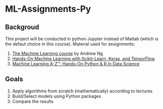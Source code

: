 # ML-Assignments-Py
## Backgroud
  This project will be conducted in python Jupyter instead of Matlab (which is the defaut choice in this course). Material used for assignments:
  1. [The Machine Learning course](https://www.coursera.org/learn/machine-learning) by Andrew Ng 
  2. [Hands-On Machine Learning with Scikit-Learn, Keras, and TensorFlow](https://www.oreilly.com/library/view/hands-on-machine-learning/9781492032632/)
  3. [Machine Learning A-Z™: Hands-On Python & R In Data Science](https://www.udemy.com/course/machinelearning/)
  
## Goals
  1. Apply algorithms from scratch (mathematically) according to lectures 
  2. Build/Select models using Python packages
  3. Compare the results
